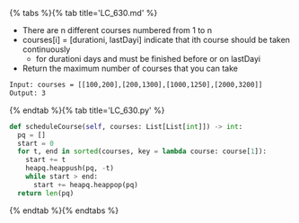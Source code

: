 {% tabs %}{% tab title='LC_630.md' %}

* There are n different courses numbered from 1 to n
* courses[i] = [durationi, lastDayi] indicate that ith course should be taken continuously
  * for durationi days and must be finished before or on lastDayi
* Return the maximum number of courses that you can take

```txt
Input: courses = [[100,200],[200,1300],[1000,1250],[2000,3200]]
Output: 3
```

{% endtab %}{% tab title='LC_630.py' %}

```py
def scheduleCourse(self, courses: List[List[int]]) -> int:
  pq = []
  start = 0
  for t, end in sorted(courses, key = lambda course: course[1]):
    start += t
    heapq.heappush(pq, -t)
    while start > end:
      start += heapq.heappop(pq)
  return len(pq)
```

{% endtab %}{% endtabs %}
